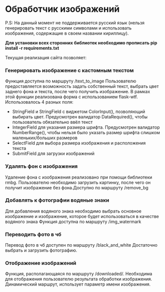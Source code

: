 <h1>Обработчик изображений</h1>

<p>P.S: На данный момент не поддерживается русский язык (нельзя генерировать текст с русскими символами и использовать изображения, содержащие в своем названии кириллицу).</p>
<p><strong>Для установки всех сторонних библиотек необходимо прописать pip install -r requirements.txt</strong></p>
Текущая реализация сайта позволяет:

<h3> Генерировать изображение с кастомным текстом</h3>

Функция доступна по маршруту /text_to_image
Пользователю предоставляется возможность задать собственный текст, выбрать цвет заднего фона и текста, после чего получить изображение.
В рамках этой функции реализована форма с использованием flask-wtf. Использовалось 4 разных поля:
<ul>
<li>StringField и StringField с виджетом ColorInput(), позволяющий выбирать цвет. Предусмотрен валидатор DataRequired(), чтобы пользователь обязательно ввёл текст</li>
<li>IntegerField для указания размера шрифта. Предусмотрен валидатор NumberRange(), чтобы нельзя было указать размер шрифта слишком маленьких/больших размеров</li>
<li>SelectField для выбора размера изображения и расположения текста</li>
<li>SubmitField для загрузки изображений</li>
</ul>

<h3> Удалять фон с изображения </h3>
<p>Удаление фона с изображения реализовано при помощи библиотеки rmbg. Пользователю необходимо загрузить картинку, после чего он получит изображение без фона.Доступно по маршруту /remove_bg</p>

<h3> Добавлять к фотографии водяные знаки </h3>

Для добавления водяного знака необходимо выбрать основное изображение и изображение, которое будет использоваться в качестве водяного знака
Функция доступна по маршруту /img_watermark

<h3>Переводить фото в чб</h3>

Перевод фото в чб доступен по маршруту /black_and_white
Достаточно выбрать и загрузить фотографию. 

<h3> Отображение изображений </h3>

Функция, располагающаяся по маршруту /downloaded/<name>. Необходима для отображения пользователю результата обработки изображения. Динамический маршрут, использует параметр имени изображения.
